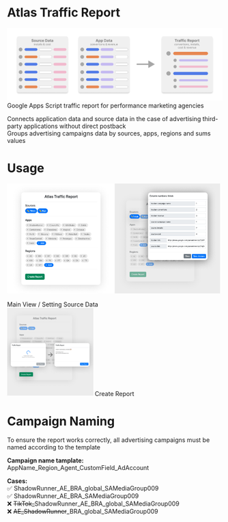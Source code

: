 # Atlas Traffic Report
<img src="./readme-slides/concept_schema.png"> 
Google Apps Script traffic report for performance marketing agencies<br>

Connects application data and source data in the case of advertising third-party applications without direct postback<br>
Groups advertising campaigns data by sources, apps, regions and sums values<br>


# Usage
<div style="display: flex;">
  <img src="./readme-slides/main_screen.png" style="width: 50%;">
  <img src="./readme-slides/source_settings.png" style="width: 49%; ">
</div>
<br>
Main View / Setting Source Data

<br>
<img src="./readme-slides/creating_report.png" style="width: 40%; display: inline;"> Create Report

# Campaign Naming
To ensure the report works correctly, all advertising campaigns must be named according to the template

<b>Campaign name tamplate:</b>
AppName_Region_Agent_CustomField_AdAccount

<b>Cases:</b>
<br>
✅ ShadowRunner_AE_BRA_global_SAMediaGroup009 <br>
✅ ShadowRunner_AE_BRA_SAMediaGroup009 <br>
❌ <strike>TikTok_</strike>ShadowRunner_AE_BRA_global_SAMediaGroup009 <br>
❌ <strike>AE_ShadowRunner</strike>_BRA_global_SAMediaGroup009 <br>
